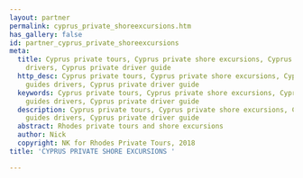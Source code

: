 ```yaml
---
layout: partner
permalink: cyprus_private_shoreexcursions.htm
has_gallery: false
id: partner_cyprus_private_shoreexcursions
meta:
  title: Cyprus private tours, Cyprus private shore excursions, Cyprus private guides
    drivers, Cyprus private driver guide
  http_desc: Cyprus private tours, Cyprus private shore excursions, Cyprus private
    guides drivers, Cyprus private driver guide
  keywords: Cyprus private tours, Cyprus private shore excursions, Cyprus private
    guides drivers, Cyprus private driver guide
  description: Cyprus private tours, Cyprus private shore excursions, Cyprus private
    guides drivers, Cyprus private driver guide
  abstract: Rhodes private tours and shore excursions
  author: Nick
  copyright: NK for Rhodes Private Tours, 2018
title: 'CYPRUS PRIVATE SHORE EXCURSIONS '

---
```

